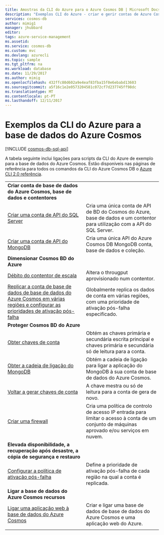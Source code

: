```yaml
---
title: Amostras da CLI do Azure para o Azure Cosmos DB | Microsoft Docs
description: "Exemplos CLI do Azure - criar e gerir contas de Azure Cosmos DB, bases de dados, contentores, regiões e firewalls."
services: cosmos-db
author: mimig1
manager: jhubbard
editor: 
tags: azure-service-management
ms.assetid: 
ms.service: cosmos-db
ms.custom: mvc
ms.devlang: azurecli
ms.topic: sample
ms.tgt_pltfrm: na
ms.workload: database
ms.date: 11/29/2017
ms.author: mimig
ms.openlocfilehash: 432ffc80d602a9e4eaf83fba15f0e6ebabd13603
ms.sourcegitcommit: a5f16c1e2e0573204581c072cf7d237745ff98dc
ms.translationtype: MT
ms.contentlocale: pt-PT
ms.lasthandoff: 12/11/2017
---
```

# <a name="azure-cli-samples-for-azure-cosmos-db"></a>Exemplos da CLI do Azure para a base de dados do Azure Cosmos

[!INCLUDE [cosmos-db-sql-api](../../includes/cosmos-db-sql-api.md)] 

A tabela seguinte inclui ligações para scripts da CLI do Azure de exemplo para a base de dados do Azure Cosmos. Estão disponíveis nas páginas de referência para todos os comandos da CLI do Azure Cosmos DB o [Azure CLI 2.0 referência](https://docs.microsoft.com/cli/azure/cosmosdb).

| |  |
|---|---|
|**Criar conta de base de dados do Azure Cosmos, base de dados e contentores**||
|[Criar uma conta de API do SQL Server](scripts/create-database-account-collections-cli.md?toc=%2fcli%2fazure%2ftoc.json)| Cria uma única conta de API de BD do Cosmos do Azure, base de dados e um contentor para utilização com a API do SQL Server. |
| [Criar uma conta de API do MongoDB](scripts/create-mongodb-database-account-cli.md?toc=%2fcli%2fazure%2ftoc.json) | Cria uma única API do Azure Cosmos DB MongoDB conta, base de dados e coleção. |
|**Dimensionar Cosmos BD do Azure**||
| [Débito do contentor de escala](scripts/scale-collection-throughput-cli.md?toc=%2fcli%2fazure%2ftoc.json) | Altera o througput aprovisionado num contentor.|
|[Replicar a conta de base de dados de base de dados do Azure Cosmos em várias regiões e configurar as prioridades de ativação pós-falha](scripts/scale-multiregion-cli.md?toc=%2fcli%2fazure%2ftoc.json)|Globalmente replica os dados de conta em várias regiões, com uma prioridade de ativação pós-falha especificado.|
|**Proteger Cosmos BD do Azure**||
| [Obter chaves de conta](scripts/secure-get-account-key-cli.md?toc=%2fcli%2fazure%2ftoc.json) | Obtém as chaves primária e secundária escrita principal e chaves primária e secundária só de leitura para a conta.|
| [Obter a cadeia de ligação do MongoDB](scripts/secure-mongo-connection-string-cli.md?toc=%2fcli%2fazure%2ftoc.json) | Obtém a cadeia de ligação para ligar a aplicação do MongoDB à sua conta de base de dados do Azure Cosmos.|
|[Voltar a gerar chaves de conta](scripts/secure-regenerate-key-cli.md?toc=%2fcli%2fazure%2ftoc.json)|A chave mestra ou só de leitura para a conta de gera de novo.|
|[Criar uma firewall](scripts/create-firewall-cli.md?toc=%2fcli%2fazure%2ftoc.json)| Cria uma política de controlo de acesso IP entrada para limitar o acesso à conta de um conjunto de máquinas aprovado e/ou serviços em nuvem.|
|**Elevada disponibilidade, a recuperação após desastre, a cópia de segurança e restauro**||
|[Configurar a política de ativação pós-falha](scripts/ha-failover-policy-cli.md?toc=%2fcli%2fazure%2ftoc.json)|Define a prioridade de ativação pós-falha de cada região na qual a conta é replicada.|
|**Ligar a base de dados do Azure Cosmos recursos**||
|[Ligar uma aplicação web à base de dados do Azure Cosmos](../app-service/scripts/app-service-cli-app-service-documentdb.md?toc=%2fcli%2fazure%2ftoc.json)|Criar e ligar uma base de dados de base de dados do Azure Cosmos e uma aplicação web do Azure.|
|||
